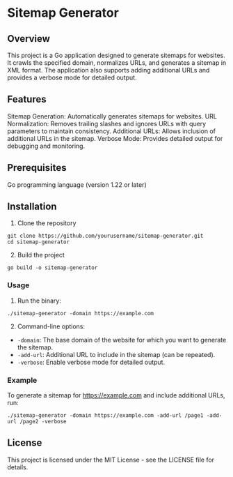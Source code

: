 # Sitemap Generator

## Overview
This project is a Go application designed to generate sitemaps for websites. It crawls the specified domain, normalizes URLs, and generates a sitemap in XML format. The application also supports adding additional URLs and provides a verbose mode for detailed output.

## Features
Sitemap Generation: Automatically generates sitemaps for websites.
URL Normalization: Removes trailing slashes and ignores URLs with query parameters to maintain consistency.
Additional URLs: Allows inclusion of additional URLs in the sitemap.
Verbose Mode: Provides detailed output for debugging and monitoring.

## Prerequisites
Go programming language (version 1.22 or later)

## Installation

1. Clone the repository
```
git clone https://github.com/yourusername/sitemap-generator.git
cd sitemap-generator
```

2. Build the project

```
go build -o sitemap-generator
```

### Usage
1. Run the binary:

```
./sitemap-generator -domain https://example.com
```

2. Command-line options:

 - `-domain`: The base domain of the website for which you want to generate the sitemap.
 - `-add-url`: Additional URL to include in the sitemap (can be repeated).
 - `-verbose`: Enable verbose mode for detailed output.

### Example
To generate a sitemap for https://example.com and include additional URLs, run:

```
./sitemap-generator -domain https://example.com -add-url /page1 -add-url /page2 -verbose
```

## License
This project is licensed under the MIT License - see the LICENSE file for details.
